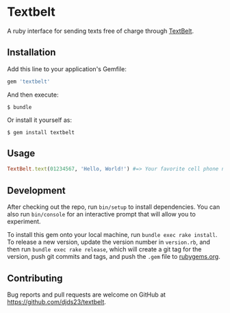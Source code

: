 # Textbelt

A ruby interface for sending texts free of charge through [TextBelt](http://textbelt.com/).

## Installation

Add this line to your application's Gemfile:

```ruby
gem 'textbelt'
```

And then execute:

    $ bundle

Or install it yourself as:

    $ gem install textbelt

## Usage

```ruby
TextBelt.text(01234567, 'Hello, World!') #=> Your favorite cell phone number gets a text message
```

## Development

After checking out the repo, run `bin/setup` to install dependencies. You can also run `bin/console` for an interactive prompt that will allow you to experiment.

To install this gem onto your local machine, run `bundle exec rake install`. To release a new version, update the version number in `version.rb`, and then run `bundle exec rake release`, which will create a git tag for the version, push git commits and tags, and push the `.gem` file to [rubygems.org](https://rubygems.org).

## Contributing

Bug reports and pull requests are welcome on GitHub at https://github.com/djds23/textbelt.

